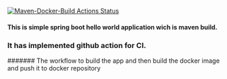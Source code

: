 [![Maven-Docker-Build Actions Status](https://github.com/AmeenKibria/ghahello/workflows/Maven-Docker-Build/badge.svg)](https://github.com/AmeenKibria/ghahello/actions)


#### This is simple spring boot hello world application wich is maven build.


### It has implemented github action for CI.

####### The workflow to build the app and then build the docker image and push it to docker repository

